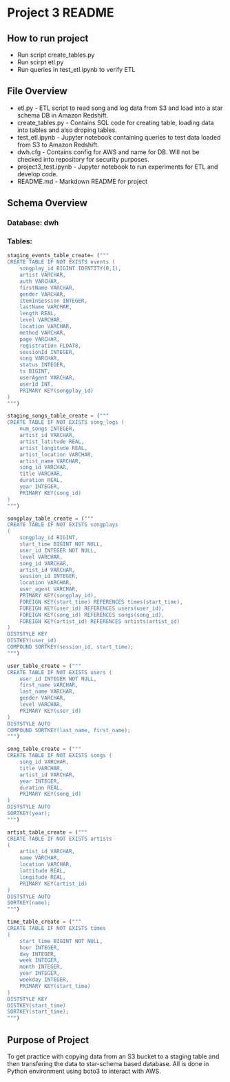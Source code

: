 # Project 3 README

## How to run project
- Run script create_tables.py
- Run scirpt etl.py
- Run queries in test_etl.ipynb to verify ETL

## File Overview
- etl.py - ETL script to read song and log data from S3 and load into a star schema DB in Amazon Redshift.
- create_tables.py - Contains SQL code for creating table, loading data into tables and also droping tables.
- test_etl.ipynb - Jupyter notebook containing queries to test data loaded from S3 to Amazon Redshift.
- dwh.cfg - Contains config for AWS and name for DB.  Will not be checked into repository for security purposes.
- project3_test.ipynb - Jupyter notebook to run experiments for ETL and develop code.
- README.md - Markdown README for project

## Schema Overview

### Database: dwh

### Tables:
```python
staging_events_table_create= ("""
CREATE TABLE IF NOT EXISTS events (
    songplay_id BIGINT IDENTITY(0,1),
    artist VARCHAR,
    auth VARCHAR,
    firstName VARCHAR,
    gender VARCHAR,
    itemInSession INTEGER,
    lastName VARCHAR,
    length REAL,
    level VARCHAR,
    location VARCHAR,
    method VARCHAR,
    page VARCHAR,
    registration FLOAT8,
    sessionId INTEGER,
    song VARCHAR,
    status INTEGER,
    ts BIGINT,
    userAgent VARCHAR,
    userId INT,
    PRIMARY KEY(songplay_id)
)
""")

staging_songs_table_create = ("""
CREATE TABLE IF NOT EXISTS song_logs (
    num_songs INTEGER,
    artist_id VARCHAR,
    artist_latitude REAL,
    artist_longitude REAL,
    artist_location VARCHAR,
    artist_name VARCHAR, 
    song_id VARCHAR,
    title VARCHAR,
    duration REAL,
    year INTEGER,
    PRIMARY KEY(song_id)
)
""")

songplay_table_create = ("""
CREATE TABLE IF NOT EXISTS songplays
(
    songplay_id BIGINT,
    start_time BIGINT NOT NULL,
    user_id INTEGER NOT NULL,
    level VARCHAR,
    song_id VARCHAR,
    artist_id VARCHAR,
    session_id INTEGER,
    location VARCHAR,
    user_agent VARCHAR,
    PRIMARY KEY(songplay_id),
    FOREIGN KEY(start_time) REFERENCES times(start_time),
    FOREIGN KEY(user_id) REFERENCES users(user_id),
    FOREIGN KEY(song_id) REFERENCES songs(song_id),
    FOREIGN KEY(artist_id) REFERENCES artists(artist_id)
)
DISTSTYLE KEY
DISTKEY(user_id)
COMPOUND SORTKEY(session_id, start_time);
""")

user_table_create = ("""
CREATE TABLE IF NOT EXISTS users (
    user_id INTEGER NOT NULL, 
    first_name VARCHAR, 
    last_name VARCHAR, 
    gender VARCHAR, 
    level VARCHAR,
    PRIMARY KEY(user_id)
)
DISTSTYLE AUTO
COMPOUND SORTKEY(last_name, first_name);
""")

song_table_create = ("""
CREATE TABLE IF NOT EXISTS songs (
    song_id VARCHAR, 
    title VARCHAR, 
    artist_id VARCHAR, 
    year INTEGER, 
    duration REAL,
    PRIMARY KEY(song_id)
)
DISTSTYLE AUTO
SORTKEY(year);
""")

artist_table_create = ("""
CREATE TABLE IF NOT EXISTS artists
(
    artist_id VARCHAR, 
    name VARCHAR, 
    location VARCHAR, 
    lattitude REAL, 
    longitude REAL,
    PRIMARY KEY(artist_id)
)
DISTSTYLE AUTO
SORTKEY(name);
""")

time_table_create = ("""
CREATE TABLE IF NOT EXISTS times
(
    start_time BIGINT NOT NULL, 
    hour INTEGER, 
    day INTEGER, 
    week INTEGER, 
    month INTEGER, 
    year INTEGER, 
    weekday INTEGER,
    PRIMARY KEY(start_time)
)
DISTSTYLE KEY
DISTKEY(start_time)
SORTKEY(start_time);
""")
```

## Purpose of Project
To get practice with copying data from an S3 bucket to a staging table and then transfering the data to star-schema based database.
All is done in Python environment using boto3 to interact with AWS.  